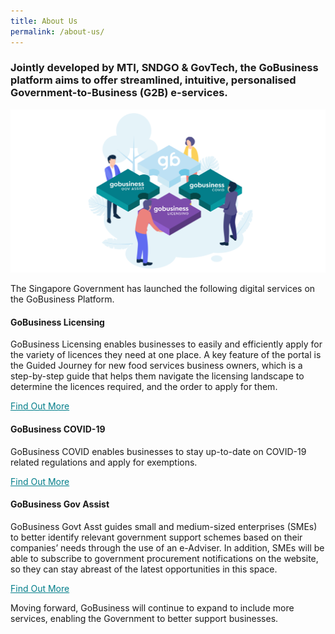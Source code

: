```yaml
---
title: About Us
permalink: /about-us/
---
```

### Jointly developed by MTI, SNDGO & GovTech, the GoBusiness platform aims to offer streamlined, intuitive, personalised Government-to-Business (G2B) e-services.

![about us image](/images/abtus.png)

The Singapore Government has launched the following digital services on the GoBusiness Platform.

#### GoBusiness Licensing
GoBusiness Licensing enables businesses to easily and efficiently apply for the variety of licences they need at one place. A key feature of the portal is the Guided Journey for new food services business owners, which is a step-by-step guide that helps them navigate the licensing landscape to determine the licences required, and the order to apply for them.
<p><a href="https://www.gobusiness.gov.sg/licences" target="_blank" style="color:#037e8a">Find Out More</a></p>

#### GoBusiness COVID-19
GoBusiness COVID enables businesses to stay up-to-date on COVID-19 related regulations and apply for exemptions.
<p><a href="https://covid.gobusiness.gov.sg/" target="_blank" style="color:#037e8a">Find Out More</a>
</p>

#### GoBusiness Gov Assist
GoBusiness Govt Asst guides small and medium-sized enterprises (SMEs) to better identify relevant government support schemes based on their companies’ needs through the use of an e-Adviser. In addition, SMEs will be able to subscribe to government procurement notifications on the website, so they can stay abreast of the latest opportunities in this space.
<p><a href="https://govassist.gobusiness.gov.sg/gov-assist/" target="_blank" style="color:#037e8a">Find Out More</a>
</p>

Moving forward, GoBusiness will continue to expand to include more services, enabling the Government to better support businesses.
